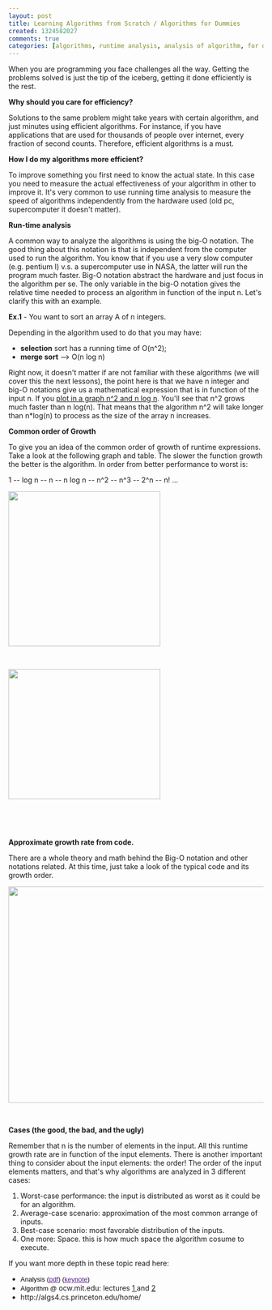 ```yaml
--- 
layout: post
title: Learning Algorithms from Scratch / Algorithms for Dummies
created: 1324582027
comments: true
categories: [algorithms, runtime analysis, analysis of algorithm, for dummies, big-o]
---
```

<p>When you are programming you face challenges all the way. Getting the problems solved is just the tip of the iceberg, getting it done efficiently is the rest.</p>
<p class="p1"><b>Why should you care for efficiency?</b></p>
<p class="p1">Solutions to the same problem might take years with certain algorithm, and just minutes using efficient algorithms. For instance, if you have applications that are used for thousands of people over internet, every fraction of second counts. Therefore, efficient algorithms is a must.</p>
<p class="p1"><b>How I do my algorithms more efficient?</b></p>
<p class="p1">To improve something you first need to know the actual state. In this case you need to measure the actual effectiveness of your algorithm in other to improve it. It&#39;s very common to use running time analysis to measure the speed of algorithms independently from the hardware used (old pc, supercomputer it doesn&#39;t matter).&nbsp;</p>
<p class="p1"><b>Run-time analysis</b></p>
<p class="p1">A common way to analyze the algorithms is using the big-O notation. The good thing about this notation is that is independent from the computer used to run the algorithm. You know that if you use a very slow computer (e.g. pentium I) v.s. a supercomputer use in NASA, the latter will run the program much faster. Big-O notation abstract the hardware and just focus in the algorithm per se. The only variable in the big-O notation gives the relative time needed to process an algorithm in function of the input n. Let&#39;s clarify this with an example.</p>
<p class="p1"><strong>Ex.1</strong> - You want to sort an array A of n integers.&nbsp;</p>
<p class="p1">Depending in the algorithm used to do that you may have:</p>
<ul>
	<li class="p1">
		<b>selection</b> sort has a running time of O(n^2);</li>
	<li class="p1">
		<b>merge sort</b> --&gt; O(n log n)</li>
</ul>
<p class="p1">Right now, it doesn&#39;t matter if are not familiar with these algorithms (we will cover this the next lessons), the point here is that we have n integer and big-O notations give us a mathematical expression that is in function of the input n. If you&nbsp;<a href="http://fooplot.com/index.php?&amp;type0=0&amp;type1=0&amp;type2=0&amp;type3=0&amp;type4=0&amp;y0=x%5E2&amp;y1=x*log%28x%29&amp;y2=&amp;y3=&amp;y4=&amp;r0=&amp;r1=&amp;r2=&amp;r3=&amp;r4=&amp;px0=&amp;px1=&amp;px2=&amp;px3=&amp;px4=&amp;py0=&amp;py1=&amp;py2=&amp;py3=&amp;py4=&amp;smin0=0&amp;smin1=0&amp;smin2=0&amp;smin3=0&amp;smin4=0&amp;smax0=2pi&amp;smax1=2pi&amp;smax2=2pi&amp;smax3=2pi&amp;smax4=2pi&amp;thetamin0=0&amp;thetamin1=0&amp;thetamin2=0&amp;thetamin3=0&amp;thetamin4=0&amp;thetamax0=2pi&amp;thetamax1=2pi&amp;thetamax2=2pi&amp;thetamax3=2pi&amp;thetamax4=2pi&amp;ipw=0&amp;ixmin=-5&amp;ixmax=5&amp;iymin=-3&amp;iymax=3&amp;igx=1&amp;igy=1&amp;igl=1&amp;igs=0&amp;iax=1&amp;ila=1&amp;xmin=-5&amp;xmax=5&amp;ymin=-3&amp;ymax=3"><span class="s1">plot in a graph n^2 and n log n</span></a>. You&#39;ll see that n^2 grows much faster than n log(n). That means that the algorithm n^2 will take longer than n*log(n) to process as the size of the array n increases.</p>
<p class="p1"><b>Common order of Growth</b></p>
<p class="p1">To give you an idea of the common order of growth of runtime expressions. Take a look at the following graph and table. The slower the function growth the better is the algorithm. In order from better performance to worst is:</p>
<p class="p1">1 -- log n -- n -- n log n -- n^2 -- n^3 -- 2^n -- n! ...</p>
<p class="p2"><img alt="" src="http://adrianmejiarosario.com/sites/default/files/Screen%20Shot%202011-12-22%20at%203.22.12%20PM.png" style="width: 300px; height: 306px; " /></p>
<p class="p2">&nbsp;</p>
<p class="p2"><img alt="" src="http://adrianmejiarosario.com/sites/default/files/Screen%20Shot%202011-12-22%20at%203.23.45%20PM.png" style="width: 300px; height: 257px; " /></p>
<p class="p2">&nbsp;</p>
<p class="p1">&nbsp;</p>
<p class="p1"><b>Approximate growth rate from code.</b></p>
<p class="p1">There are a whole theory and math behind the Big-O notation and other notations related. At this time, just take a look of the typical code and its growth order.</p>
<p class="p1"><img alt="" src="http://adrianmejiarosario.com/sites/default/files/Screen%20Shot%202011-12-22%20at%204.51.48%20PM.png" style="width: 600px; height: 427px; " /></p>
<p>&nbsp;</p>
<p><strong>Cases (the good, the bad, and the ugly)</strong></p>
<p>Remember that n is the number of elements in the input. All this runtime growth rate are in function of the input elements. There is another important thing to consider about the input elements: the order! The order of the input elements matters, and that&#39;s why algorithms are analyzed in 3 different cases:</p>
<ol>
	<li>
		Worst-case performance: the input is distributed as worst as it could be for an algorithm. &nbsp;&nbsp;</li>
	<li>
		Average-case scenario: approximation of the most common arrange of inputs.</li>
	<li>
		Best-case scenario: most favorable distribution of the inputs.</li>
	<li>
		One more: Space. this is how much space the algorithm cosume to execute.&nbsp;</li>
</ol>
<p class="p2">If you want more depth in these topic read here:&nbsp;</p>
<ul>
	<li class="p2">
		<span style="color: rgb(0, 0, 0); font-family: Helvetica, Arial, sans-serif; line-height: 16px; background-color: rgb(255, 255, 255); font-size: small; ">Analysis (</span><a href="http://gcu.googlecode.com/files/02Analysis.pdf" style="color: rgb(85, 26, 139); font-family: Helvetica, Arial, sans-serif; line-height: 16px; background-color: rgb(255, 255, 255); font-size: small; ">pdf</a><span style="color: rgb(0, 0, 0); font-family: Helvetica, Arial, sans-serif; line-height: 16px; background-color: rgb(255, 255, 255); font-size: small; ">) (</span><a href="http://gcu.googlecode.com/files/02Analysis.key.zip" style="color: rgb(85, 26, 139); font-family: Helvetica, Arial, sans-serif; line-height: 16px; background-color: rgb(255, 255, 255); font-size: small; ">keynote</a><span style="color: rgb(0, 0, 0); font-family: Helvetica, Arial, sans-serif; line-height: 16px; background-color: rgb(255, 255, 255); font-size: small; ">)</span></li>
	<li class="p2">
		<span style="background-color: rgb(255, 255, 255); color: rgb(0, 0, 0); font-family: Helvetica, Arial, sans-serif; font-size: small; line-height: 16px; ">Algorithm @&nbsp;</span>ocw.mit.edu: lectures <a href="http://ocw.mit.edu/courses/electrical-engineering-and-computer-science/6-046j-introduction-to-algorithms-sma-5503-fall-2005/video-lectures/lecture-1-administrivia-introduction-analysis-of-algorithms-insertion-sort-mergesort">1 </a>and <a href="http://ocw.mit.edu/courses/electrical-engineering-and-computer-science/6-046j-introduction-to-algorithms-sma-5503-fall-2005/video-lectures/lecture-2-asymptotic-notation-recurrences-substitution-master-method">2</a></li>
	<li class="p2">
		http://algs4.cs.princeton.edu/home/</li>
</ul>
<p class="p2">&nbsp;</p>

